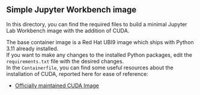 ## Simple Jupyter Workbench image

In this directory, you can find the required files to build a minimal Jupyter Lab Workbench image with the addition of CUDA.

The base container image is a Red Hat UBI9 image which ships with Python 3.11 already installed. <br>
If you want to make any changes to the installed Python packages, edit the ```requirements.txt``` file with the desired changes. <br>
In the ```Containerfile```, you can find some useful resources about the installation of CUDA, reported here for ease of reference: <br>
* [Officially maintained CUDA Image](https://gitlab.com/nvidia/container-images/cuda/-/blob/master/dist/12.4.1/ubi9/base/Dockerfile)
